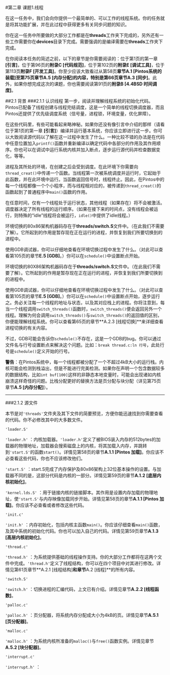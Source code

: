 #第二章 课题1.线程

在这一任务中，我们会向你提供一个最简单的、可以工作的线程系统。你的任务就是将其功能扩展，并在此过程中获得更多有关同步问题的知识。


你在这一任务中所要做的大部分工作都是在**threads**工作夹下完成的，另外还有一些工作需要你在**devices**目录下完成。需要强调的是编译需要在**threads**工作夹下完成。


在你阅读本任务的简述之前，以下的章节是你需要阅读的：位于第1页的第一章 **[引言]**，位于第96页的**附录C [代码规范]**，位于第102页的**附录E  [调试工具]**，位于第113页**附录F [开发工具]**。你至少应该大致看过从第58页**章节A.1 [Pintos系统的装载]**至第75页**章节A.5 [内存分配]**的内容，特别是第66页**章节A.3 [同步]**。此外，如果你想完成这次的课题，你也需要阅读第91页的**附录B [4.4BSD 时间调度]**。


##2.1 背景
###2.1.1 认识线程
第一步，阅读并理解线程系统的初始化代码。Pintos已配备了线程创建与线程完结调度，这是一个简单的线程切换调度器，而且Pintos还提供了优先级调度系统（信号量，进程锁，环境变量，优化屏障）。


在这些代码里，有些可能看起来略神秘。如果你还没有像引言中介绍的那样（请看位于第1页的第一章 **[引言]**）编译并运行基本系统，你应该立即进行这一步。你可以大致阅读源代码以了解在这一过程中发生了什么。一种比较不错的办法是在代码中任意位置加入`printf()`函数并重新编译以确定代码中各部分的作用及其作用顺序。你也可以在调试中运行系统内核并加入断点，逐步运行源代码并检查数据变化，等等。


进程及其所处的环境，在创建之后会受到调度。在此环境下你需要向`thread_creat()`中传递一个函数。当线程第一次被系统调度并运行时，它起始于此函数，并在此环境中运行。当函数返回信号时，线程终止。因此，在Pintos中的每一个线程都像一个个小程序，而与线程相对应的，被传递到`thread_creat()`的函数起到了普通程序中`main()`函数的作用。


在任意时间，仅有一个线程处于运行状态，其他线程（如果存在）将不会被激活。调度器决定了所有线程的运行顺序。（如果在接下来的时间点，没有线程会被运行，则特殊的“idle”线程将会被运行，`idle()`中提供了idle线程。）


环境切换的80x86架构机器码存在于**threads/switch.S**文件中。（在此我们不需要了解）。它所起到的作用是暂存现在正在运行的进程，并恢复到我们所要切换到的进程中。


使用GDB调试器，你可以仔细地查看在环境切换过程中发生了什么。（对此可以查看第105页的章节**E.5 [GDB]**。）你可以在`schedule()`中设置断点开始。


环境切换的80X86架构机器码存在于**threads/switch.S**文件中。（在此我们不需要了解）。它所起到的作用是暂存现在正在运行的进程，并恢复到我们所要切换到的进程中。


使用GDB调试器，你可以仔细地查看在环境切换过程中发生了什么。（对此可以查看第105页的章节**E.5 [GDB]**。）你可以在`schedule()`中设置断点开始，逐步运行之。务必关注每一个线程的地址与状态，以及其对应栈上的进程。你将注意到，每当一个线程调用`switch_threads()`函数时，`switch_threads()`便会返回另外一个线程。理解为何会调用`switch_threads()`与`switch_threads()`的返回值的区别，你便能理解线程系统。你可以查看第65页的章节**A.2.3 [线程切换]**来详细查看进程切换的有关内容。


不过，GDB可能会告诉你`schedule()`不存在，这是一个GDB的bug。你可以通过文件名与行号设置断点来解决这个问题。比如：`break thread.c:ln 行号`，此处行号是`schedule()`定义开始的行号。


**警告**：在Pintos系统中，每一个线程都被分配了一个不超过4kB大小的运行栈。内核可能会检测到栈溢出，但是不能进行完美检测。如果你在声明一个包含数据较多的数据结构，比如`int buf[100]`这样的非静态本地变量时，可能会出现诸如内核崩溃这样奇怪的问题。比栈分配更好的替换方法是页分配与块分配（详见第75页章节**A.5 [内存分配]**）。

----------

###2.1.2 源文件

本节是对`'threads'`文件夹及其下文件的简要预览，方便你能迅速找到你需要查看的代码。你不必修改其中的大多数文件。

`'loader.S'`


`'loader.h'`
：内核加载器。`'loader.h'`定义了被BIOS装入内存的512bytes的加载器的物理地址，加载器会搜索磁盘上的内核，将其加载入内存，并跳转到`'start.S'`的函数`start()`。详情见第58页的章节**A.1.1 [Pintos 加载]**。你应该不必查看这些代码，你也不应该修改他们。


`'start.S'`
：start.S完成了内存保护及80x86架构上32位基本操作的设置。与加载器不同的是，这部分代码是内核的一部分。详情见第59页的章节**A.1.2 [底层内核初始化]**。


`'kernel.lds.S'`
：用于链接内核的链接脚本。其作用是设置内存加载的物理地址，使`'start.S'`与内存映像加载同步开始。详情见第58页的章节**A.1.1 [Pintos 加载]**。你应该不必查看或者修改这些代码。


`'init.c'`


`'init.h'`
：内存初始化，包括内核主函数`main()`。你应该仔细查看`main()`函数，及其中系统的初始化代码。你也可以加入自己的代码。详情见第59页章节**A.1.3 [高层内核初始化]**。


`'thread.c'`


`'thread.h'`
：为系统提供基础的线程操作支持。你的大部分工作都将在这两个文件中完成。`'thread.h'`定义了线程结构，你可以在四个项目中对其进行修改。详情见第61页章节**A.2.1 [线程结构]**和章节**A.2 [线程]**的所有内容。

`'switch.S'`


`'switch.h'`
：切换进程的汇编代码，上文已有介绍。详情见章节**A.2.2 [线程函数]**。

`'palloc.c'`


`'palloc.h'`
：页分配器，将系统内存分配成大小为4kB的页。详情见章节**A.5.1 [页分配器]**。


`'malloc.c'`


`'malloc.h'`
：为系统内核所准备的`malloc()`与`free()`函数实例。详情见章节**A.5.2 [块分配器]**。


`'interrupt.c'`


`'interrupt.h'`
：


